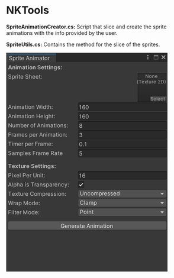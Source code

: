 # NKTools

**SpriteAnimationCreator.cs:** 
  Script that slice and create the sprite animations with the info provided by the user.
  
**SpriteUtils.cs:** 
  Contains the method for the slice of the sprites.

![Sprite Animator](/Images/SpriteAnimator.png)
